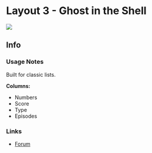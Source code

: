 # Layout 3 - Ghost in the Shell

![](gallery/demo.jpg)

## Info

### Usage Notes

Built for classic lists.

**Columns:**

- Numbers
- Score
- Type
- Episodes

### Links

- [Forum](https://myanimelist.net/forum/?topicid=631107)